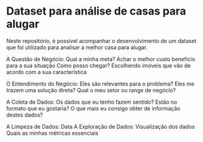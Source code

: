 # Dataset para análise de casas para alugar

Neste repositório, é possível acompanhar o desenvolvimento de um dataset que foi utilizado para analisar a melhor casa para alugar.

A Questão de Negócio:
  Qual a minha meta? Achar o melhor custo benefício para a sua situação
  Como posso chegar? Escolhendo imóveis que vão de acordo com a sua característica

O Entendimento do Negócio:
  Eles são relevantes para o problema?
  Eles me trazem uma solução direta?
  Qual o meu setor ou range de negócio?

A Coleta de Dados:
  Os dados que eu tenho fazem sentido?
  Estão no formato que eu gostaria?
  O que mais eu consigo obter de informação destes dados?

A Limpeza de Dados:
  Data
  A Exploração de Dados:
    Visualização dos dados
    Quais as minhas métricas essenciais
